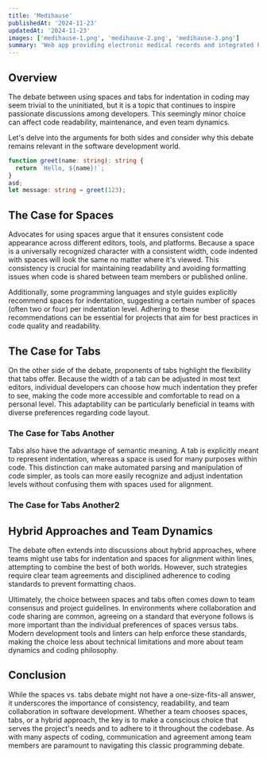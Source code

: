 ```yaml
---
title: 'Medihause'
publishedAt: '2024-11-23'
updatedAt: '2024-11-23'
images: ['medihause-1.png', 'medihause-2.png', 'medihause-3.png']
summary: 'Web app providing electronic medical records and integrated health facility management with AI technology.'
---
```


## Overview

The debate between using spaces and tabs for indentation in coding may seem trivial to the uninitiated, but it is a topic that continues to inspire passionate discussions among developers. This seemingly minor choice can affect code readability, maintenance, and even team dynamics.

Let's delve into the arguments for both sides and consider why this debate remains relevant in the software development world.

```ts
function greet(name: string): string {
  return `Hello, ${name}!`;
}
asd;
let message: string = greet(123);
```

## The Case for Spaces

Advocates for using spaces argue that it ensures consistent code appearance across different editors, tools, and platforms. Because a space is a universally recognized character with a consistent width, code indented with spaces will look the same no matter where it's viewed. This consistency is crucial for maintaining readability and avoiding formatting issues when code is shared between team members or published online.

Additionally, some programming languages and style guides explicitly recommend spaces for indentation, suggesting a certain number of spaces (often two or four) per indentation level. Adhering to these recommendations can be essential for projects that aim for best practices in code quality and readability.

## The Case for Tabs

On the other side of the debate, proponents of tabs highlight the flexibility that tabs offer. Because the width of a tab can be adjusted in most text editors, individual developers can choose how much indentation they prefer to see, making the code more accessible and comfortable to read on a personal level. This adaptability can be particularly beneficial in teams with diverse preferences regarding code layout.

### The Case for Tabs Another

Tabs also have the advantage of semantic meaning. A tab is explicitly meant to represent indentation, whereas a space is used for many purposes within code. This distinction can make automated parsing and manipulation of code simpler, as tools can more easily recognize and adjust indentation levels without confusing them with spaces used for alignment.

### The Case for Tabs Another2

## Hybrid Approaches and Team Dynamics

The debate often extends into discussions about hybrid approaches, where teams might use tabs for indentation and spaces for alignment within lines, attempting to combine the best of both worlds. However, such strategies require clear team agreements and disciplined adherence to coding standards to prevent formatting chaos.

Ultimately, the choice between spaces and tabs often comes down to team consensus and project guidelines. In environments where collaboration and code sharing are common, agreeing on a standard that everyone follows is more important than the individual preferences of spaces versus tabs. Modern development tools and linters can help enforce these standards, making the choice less about technical limitations and more about team dynamics and coding philosophy.

## Conclusion

While the spaces vs. tabs debate might not have a one-size-fits-all answer, it underscores the importance of consistency, readability, and team collaboration in software development. Whether a team chooses spaces, tabs, or a hybrid approach, the key is to make a conscious choice that serves the project's needs and to adhere to it throughout the codebase. As with many aspects of coding, communication and agreement among team members are paramount to navigating this classic programming debate.
